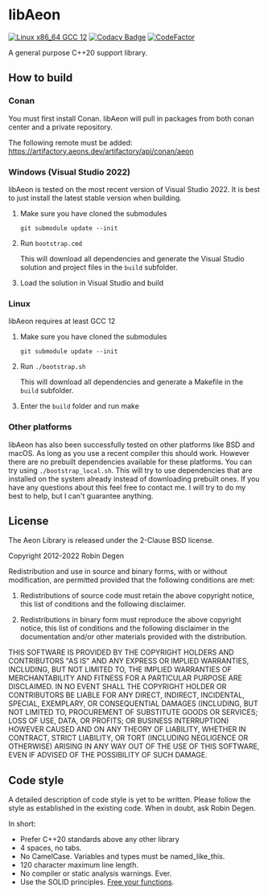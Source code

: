 libAeon
==============

[![Linux x86_64 GCC 12](https://github.com/aeon-engine/libaeon/actions/workflows/linux_x86_64_gcc12.yml/badge.svg?branch=master)](https://github.com/aeon-engine/libaeon/actions/workflows/linux_x86_64_gcc12.yml)
[![Codacy Badge](https://app.codacy.com/project/badge/Grade/00148aa1097f467b93ebcb4262a8fcf1)](https://www.codacy.com/gh/aeon-engine/libaeon/dashboard?utm_source=github.com&amp;utm_medium=referral&amp;utm_content=aeon-engine/libaeon&amp;utm_campaign=Badge_Grade)
[![CodeFactor](https://www.codefactor.io/repository/github/aeon-engine/libaeon/badge)](https://www.codefactor.io/repository/github/aeon-engine/libaeon)

A general purpose C++20 support library.

How to build
--------------
### Conan
You must first install Conan. libAeon will pull in packages from both conan center and a private repository.

The following remote must be added:
https://artifactory.aeons.dev/artifactory/api/conan/aeon

### Windows (Visual Studio 2022)

libAeon is tested on the most recent version of Visual Studio 2022. It is best to just install the latest stable version when building.

1.  Make sure you have cloned the submodules

    ```git submodule update --init```

2.  Run `bootstrap.cmd`

    This will download all dependencies and generate the Visual Studio solution and project files in the `build` subfolder.

3.  Load the solution in Visual Studio and build

### Linux

libAeon requires at least GCC 12

1.  Make sure you have cloned the submodules

    ```git submodule update --init```

2.  Run `./bootstrap.sh`

    This will download all dependencies and generate a Makefile in the `build` subfolder.

3.  Enter the `build` folder and run make

### Other platforms

libAeon has also been successfully tested on other platforms like BSD and macOS. As long as you use a recent compiler this should work.
However there are no prebuilt dependencies available for these platforms. You can try using `./bootstrap_local.sh`. This will try to use
dependencies that are installed on the system already instead of downloading prebuilt ones. If you have any questions about this feel
free to contact me. I will try to do my best to help, but I can't guarantee anything.

License
--------------
The Aeon Library is released under the 2-Clause BSD license.

Copyright 2012-2022 Robin Degen

Redistribution and use in source and binary forms, with or without modification, are permitted provided that the
following conditions are met:

1.  Redistributions of source code must retain the above copyright notice, this list of conditions and the following
    disclaimer.

2.  Redistributions in binary form must reproduce the above copyright notice, this list of conditions and the following
    disclaimer in the documentation and/or other materials provided with the distribution.

THIS SOFTWARE IS PROVIDED BY THE COPYRIGHT HOLDERS AND CONTRIBUTORS "AS IS" AND ANY EXPRESS OR IMPLIED WARRANTIES,
INCLUDING, BUT NOT LIMITED TO, THE IMPLIED WARRANTIES OF MERCHANTABILITY AND FITNESS FOR A PARTICULAR PURPOSE ARE
DISCLAIMED. IN NO EVENT SHALL THE COPYRIGHT HOLDER OR CONTRIBUTORS BE LIABLE FOR ANY DIRECT, INDIRECT, INCIDENTAL,
SPECIAL, EXEMPLARY, OR CONSEQUENTIAL DAMAGES (INCLUDING, BUT NOT LIMITED TO, PROCUREMENT OF SUBSTITUTE GOODS OR
SERVICES; LOSS OF USE, DATA, OR PROFITS; OR BUSINESS INTERRUPTION) HOWEVER CAUSED AND ON ANY THEORY OF LIABILITY,
WHETHER IN CONTRACT, STRICT LIABILITY, OR TORT (INCLUDING NEGLIGENCE OR OTHERWISE) ARISING IN ANY WAY OUT OF THE USE OF
THIS SOFTWARE, EVEN IF ADVISED OF THE POSSIBILITY OF SUCH DAMAGE.

Code style
--------------
A detailed description of code style is yet to be written. Please follow the 
style as established in the existing code. When in doubt, ask Robin Degen.

In short:

-   Prefer C++20 standards above any other library
-   4 spaces, no tabs.
-   No CamelCase. Variables and types must be named_like_this.
-   120 character maximum line length.
-   No compiler or static analysis warnings. Ever.
-   Use the SOLID principles. [Free your functions](https://www.youtube.com/watch?v=WLDT1lDOsb4).
